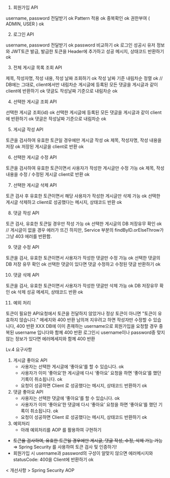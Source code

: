 1. 회원가입 API

username, password 전달받기 ok
Pattern 적용 ok
중복확인 ok
권한부여 ( ADMIN, USER ) ok

2. 로그인 API

username, password 전달받기 ok
password 비교하기 ok
로그인 성공시 유저 정보와 JWT토큰 발급, 발급한 토큰을 Header에 추가하고 성공 메시지, 상태코드 반환하기 ok

3. 전체 게시글 목록 조회 API

제목, 작성자명, 작성 내용, 작성 날짜 조회하기 ok
작성 날짜 기준 내림차순 정렬 ok // DB에는 그대로, client에서만 내림차순
게시글에 등록된 모든 댓글을 게시글과 같이 client에 반환하기 ok
댓글도 작성날짜 기준으로 내림차순 ok

4. 선택한 게시글 조회 API

선택한 게시글 조회{id} ok
선택한 게시글에 등록된 모든 댓글을 게시글과 같이 client에 반환하기 ok
댓글은 작성날짜 기준으로 내림차순 ok

5. 게시글 작성 API

토큰을 검사하여 유효한 토큰일 경우에만 게시글 작성 ok
제목, 작성자명, 작성 내용을 저장 ok
저장된 게시글을 client로 반환 ok

6. 선택한 게시글 수정 API

토큰을 검사하여 유효한 토큰이면서 사용자가 작성한 게시글만 수정 가능 ok
제목, 작성 내용을 수정 / 수정된 게시글 client로 반환 ok

7. 선택한 게시글 삭제 API

토큰 검사 후 유효한 토큰이면서 해당 사용자가 작성한 게시글만 삭제 가능 ok
선택한 게시글 삭제하고 client로 성공했다는 메시지, 상태코드 반환 ok

8. 댓글 작성 API

토큰 검사, 유효한 토큰일 경우만 작성 가능 ok
선택한 게시글의 DB 저장유무 확인 ok // 게시글이 없을 경우 에러가 뜨긴 하지만, Service 부분의 findByID.orElseThrow가 그냥 403 에러를 반환함.

9. 댓글 수정 API

토큰을 검사, 유효한 토큰이면서 사용자가 작성한 댓글만 수정 가능 ok
선택한 댓글의 DB 저장 유무 확인 ok
선택한 댓글이 있다면 댓글 수정하고 수정된 댓글 반환하기 ok

10. 댓글 삭제 API

토큰을 검사, 유효한 토큰이면서 사용자가 작성한 댓글만 삭제 가능 ok
DB 저장유무 확인 ok
삭제 성공 메세지, 상태코드 반환 ok

11. 예외 처리

토큰이 필요한 API요청에서 토큰을 전달하지 않았거나 정상 토큰이 아니면 "토큰이 유효하지 않습니다." 메세지와 400 반환 
남의꺼 지우려고 하면 작성자만 수정할 수 있습니다, 400 반환 XXX
DB에 이미 존재하는 username으로 회원가입을 요청할 경우 중복된 username 입니다와 함께 400 반환
로그인시 username이나 password중 맞지 않는 정보가 있다면 에러메세지와 함께 400 반환


Lv.4 요구사항

1. 게시글 좋아요 API
    - 사용자는 선택한 게시글에 ‘좋아요’를 할 수 있습니다. ok
    - 사용자가 이미 ‘좋아요’한 게시글에 다시 ‘좋아요’ 요청을 하면 ‘좋아요’를 했던 기록이 취소됩니다. ok
    - 요청이 성공하면 Client 로 성공했다는 메시지, 상태코드 반환하기 ok
2. 댓글 좋아요 API
    - 사용자는 선택한 댓글에 ‘좋아요’를 할 수 있습니다. ok
    - 사용자가 이미 ‘좋아요’한 댓글에 다시 ‘좋아요’ 요청을 하면 ‘좋아요’를 했던 기록이 취소됩니다. ok
    - 요청이 성공하면 Client 로 성공했다는 메시지, 상태코드 반환하기 ok
3. 예외처리
    - 아래 예외처리를 AOP 를 활용하여 구현하기

- ~~토큰을 검사하여, 유효한 토큰일 경우에만 게시글, 댓글 작성, 수정, 삭제 가능 가능~~  ⇒ Spring Security 를 사용하여 토큰 검사 및 인증하기!
- 회원가입 시 username과 password의 구성이 알맞지 않으면 에러메시지와 statusCode: 400을 Client에 반환하기 ok


< 개선사항 >
Spring Security
AOP